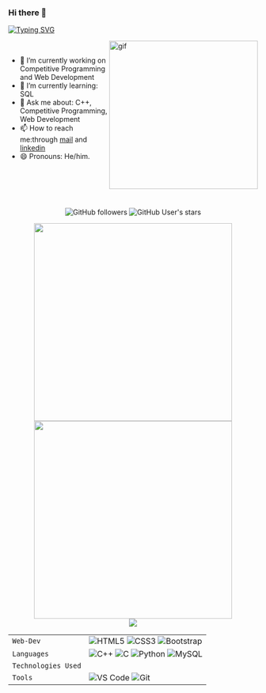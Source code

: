 ### Hi there 👋
<!--### Hello World, I am Advay 👋 -->
<div> 
  
[![Typing SVG](https://readme-typing-svg.herokuapp.com/?font=Dancing+Script&size=40&vCenter=true&width=500&lines=Hey+There!!+%F0%9F%91%8B;I+am+Advay+;I+am+a+Full+Computer+Science+and+Engineering&color=#3eed95)](https://git.io/typing-svg)

<img src="gif.gif" width="300px" alt=gif align="right"> 
</div>
  <br />

  - 🔭 I’m currently working on Competitive Programming and Web Development
  - 🌱 I’m currently learning: SQL
  - 💬 Ask me about: C++, Competitive Programming, Web Development
  - 📫 How to reach me:through [mail](mailto:advaysagarkar@gmail.com) and [linkedin](https://www.linkedin.com/in/advay-sagarkar/)
  - 😄 Pronouns: He/him.
  

<br />
<br />
<br />
<br />
<p align="center">
  <img alt="GitHub followers" src="https://img.shields.io/github/followers/Aragorn-64?color=3eed95&logo=github&style=for-the-badge&logoColor=3eed95">
  <img alt="GitHub User's stars" src="https://img.shields.io/github/stars/Aragorn-64?affiliations=OWNER&color=3eed95&logo=github&style=for-the-badge&logoColor=3eed95"> 
  
</p> 

<div align="center">

<img width="400px" src="https://github-readme-stats.vercel.app/api?username=Aragorn-64&show_icons=true&hide_border=true&count_private=true&bg_color=00000000&title_color=ff7a0d&text_color=3eed95&icon_color=3eed95&cache_seconds=1800" />
<img width="400px" src="https://github-readme-streak-stats.herokuapp.com/?user=Aragorn-64&background=00000000&hide_border=true&stroke=3eed95&ring=ff960d&fire=ffd500&currStreakNum=ff7a0d&sideNums=ff7a0d&currStreakLabel=3eed95&sideLabels=3eed95&dates=3eed95" />
  
</div> 

<div align="center">
<img src="https://activity-graph.herokuapp.com/graph?username=Aragorn-64&theme=react-dark&bg_color=00000000&color=ff7a0d&line=3eed95&point=ff7a0d&area=true&hide_border=true&area_color=3eed95"> <br>
</div>

|               |           |
|       ---     |    ---    |
| `Web-Dev`     | ![HTML5](https://img.shields.io/badge/-HTML5-white?color=ff6529&style=for-the-badge&logo=HTML5&logoColor=white&logoWidth=20) ![CSS3](https://img.shields.io/badge/-CSS3-orange?color=264DE4&style=for-the-badge&logo=CSS3&logoColor=white&logoWidth=20) ![Bootstrap](https://img.shields.io/badge/bootstrap-FE9A00?style=for-the-badge&logo=bootstrap&logoColor=white)|
| `Languages`   | ![C++](https://img.shields.io/badge/-C%2B%2B-white?color=blue&style=for-the-badge&logo=C%2B%2B&logoColor=white&logoWidth=20) ![C](https://img.shields.io/badge/-C-white?color=2a1d80&style=for-the-badge&logo=C&logoColor=white&logoWidth=20) ![Python](https://img.shields.io/badge/-Python-orange?color=205966&style=for-the-badge&logo=Python&logoColor=white&logoWidth=20) ![MySQL](https://img.shields.io/badge/-MySQL-307BBD?style=for-the-badge&logo=mysql&logoColor=white) |
| `Technologies Used` |
| `Tools`       | ![VS Code](https://img.shields.io/badge/Visual_Studio_Code-5D1A60?style=for-the-badge&logo=visual%20studio%20code&logoColor=white) ![Git](https://img.shields.io/badge/Git-682181?style=for-the-badge&logo=git&logoColor=white)|

<!-- ![JavaScript](https://img.shields.io/badge/-javascript-white?style=for-the-badge&logo=javascript&logoColor=white&logoWidth=20&color=F1DB4E) ![ReactJS](https://img.shields.io/badge/-React-orange?color=09D9FE&style=for-the-badge&logo=React&logoColor=white&logoWidth=20) ![Sass](https://img.shields.io/badge/-sass-white?style=for-the-badge&logo=sass&logoColor=white&logoWidth=20&color=CD679B)  -->



<!--
**Aragorn-64/Aragorn-64** is a ✨ _special_ ✨ repository because its `README.md` (this file) appears on your GitHub profile.

Here are some ideas to get you started:

- 🔭 I’m currently working on ...
- 🌱 I’m currently learning ...
- 👯 I’m looking to collaborate on ...
- 🤔 I’m looking for help with ...
- 💬 Ask me about ...
- 📫 How to reach me: ...
- 😄 Pronouns: ...
- ⚡ Fun fact: ...
-->
